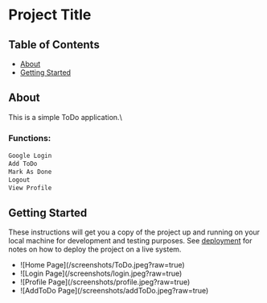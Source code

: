 # Project Title

## Table of Contents

- [About](#about)
- [Getting Started](#getting_started)

## About <a name = "about"></a>

This is a simple ToDo application.\

### Functions:

    Google Login
    Add ToDo
    Mark As Done
    Logout
    View Profile

## Getting Started <a name = "getting_started"></a>

These instructions will get you a copy of the project up and running on your local machine for development and testing purposes. See [deployment](#deployment) for notes on how to deploy the project on a live system.

<ul>
<li>
![Home Page](/screenshots/ToDo.jpeg?raw=true) 
</li>
<li>
![Login Page](/screenshots/login.jpeg?raw=true) 
</li>
<li>
![Profile Page](/screenshots/profile.jpeg?raw=true) 
</li>
<li>
![AddToDo Page](/screenshots/addToDo.jpeg?raw=true)</li>
</ul>
